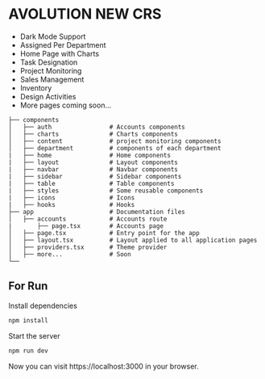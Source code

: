 # AVOLUTION NEW CRS 

- Dark Mode Support
- Assigned Per Department
- Home Page with Charts
- Task Designation 
- Project Monitoring
- Sales Management
- Inventory 
- Design Activities
- More pages coming soon...

```
├── components
│   ├── auth                # Accounts components
│   ├── charts              # Charts components
│   ├── content             # project monitoring components
│   ├── department          # components of each department
|   ├── home                # Home components
|   ├── layout              # Layout components
|   ├── navbar              # Navbar components
|   ├── sidebar             # Sidebar components
|   ├── table               # Table components
|   ├── styles              # Some reusable components
|   ├── icons               # Icons
|   ├── hooks               # Hooks
├── app                     # Documentation files
│   ├── accounts            # Accounts route
|       ├── page.tsx        # Accounts page
│   ├── page.tsx            # Entry point for the app
│   ├── layout.tsx          # Layout applied to all application pages
│   ├── providers.tsx       # Theme provider
│   ├── more...             # Soon
└──
```

## For Run

Install dependencies


```bash
npm install
```

Start the server



```bash
npm run dev
```

Now you can visit https://localhost:3000 in your browser.
